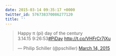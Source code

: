 ```yaml
---
date: 2015-03-14 09:35:17 +0000
twitter_id: 576738370086277120
title: ''
---
```


<blockquote class="twitter-tweet"><p lang="und" dir="ltr">Happy π (pi) day of the century<br>3.14.15 9:26:53<a href="https://twitter.com/hashtag/PiDay?src=hash&amp;ref_src=twsrc%5Etfw">#PiDay</a> <a href="http://t.co/VHFrCr7jXu">http://t.co/VHFrCr7jXu</a></p>&mdash; Philip Schiller (@pschiller) <a href="https://twitter.com/pschiller/status/576734177837502464?ref_src=twsrc%5Etfw">March 14, 2015</a></blockquote>
<script async src="https://platform.twitter.com/widgets.js" charset="utf-8"></script>
